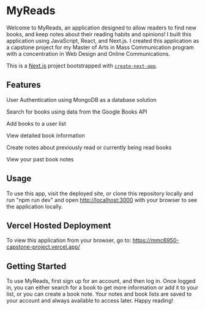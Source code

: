 # MyReads
Welcome to MyReads, an application designed to allow readers to find new books, and keep notes about their reading habits and opinions! I built this application using JavaScript, React, and Next.js. I created this application as a capstone project for my Master of Arts in Mass Communication program with a concentration in Web Design and Online Communications.

This is a [Next.js](https://nextjs.org/) project bootstrapped with [`create-next-app`](https://github.com/vercel/next.js/tree/canary/packages/create-next-app).

## Features
User Authentication using MongoDB as a database solution

Search for books using data from the Google Books API

Add books to a user list

View detailed book information

Create notes about previously read or currently being read books 

View your past book notes

## Usage
To use this app, visit the deployed site, or clone this repository locally and run "npm run dev" and open [http://localhost:3000](http://localhost:3000) with your browser to see the application locally.

## Vercel Hosted Deployment
To view this application from your browser, go to: https://mmc6950-capstone-project.vercel.app/ 

## Getting Started
To use MyReads, first sign up for an account, and then log in. Once logged in, you can either search for a book to get more information or add it to your list, or you can create a book note. Your notes and book lists are saved to your account and always available to access later. Happy reading!
